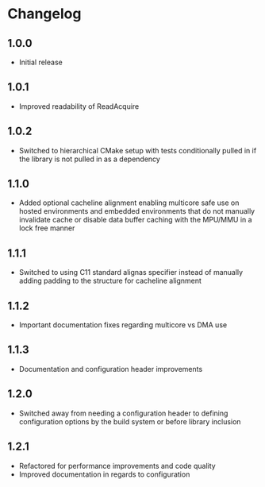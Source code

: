 # Changelog

## 1.0.0

- Initial release

## 1.0.1

- Improved readability of ReadAcquire

## 1.0.2

- Switched to hierarchical CMake setup with tests conditionally pulled in if the library is not pulled in as a dependency

## 1.1.0

- Added optional cacheline alignment enabling multicore safe use on hosted environments and embedded environments that do not manually invalidate cache or disable data buffer caching with the MPU/MMU in a lock free manner

## 1.1.1

- Switched to using C11 standard alignas specifier instead of manually adding padding to the structure for cacheline alignment

## 1.1.2

- Important documentation fixes regarding multicore vs DMA use

## 1.1.3

- Documentation and configuration header improvements

## 1.2.0

- Switched away from needing a configuration header to defining configuration options by the build system or before library inclusion

## 1.2.1

- Refactored for performance improvements and code quality
- Improved documentation in regards to configuration
